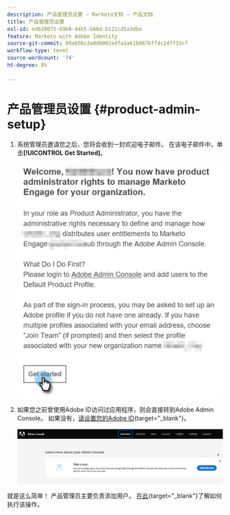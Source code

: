 ```yaml
---
description: 产品管理员设置 — Marketo文档 — 产品文档
title: 产品管理员设置
exl-id: ed628075-69b8-44b5-b60d-b121cd5a3dbe
feature: Marketo with Adobe Identity
source-git-commit: 09a656c3a0d0002edfa1a61b987bff4c1dff33cf
workflow-type: tm+mt
source-wordcount: '74'
ht-degree: 8%

---
```


# 产品管理员设置 {#product-admin-setup}

1. 系统管理员邀请您之后，您将会收到一封欢迎电子邮件。 在该电子邮件中，单击&#x200B;**[!UICONTROL Get Started]**。

   ![](assets/admin-setup-7.png)

1. 如果您之前曾使用Adobe ID访问过应用程序，则会直接转到Adobe Admin Console。 如果没有，[请设置您的Adobe ID](https://helpx.adobe.com/manage-account/using/create-update-adobe-id.html){target="_blank"}。

   ![](assets/admin-setup-8.png)

就是这么简单！ 产品管理员主要负责添加用户。 [在此](/help/marketo/product-docs/administration/marketo-with-adobe-identity/add-or-remove-a-user.md#add-a-user){target="_blank"}了解如何执行该操作。
